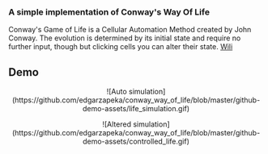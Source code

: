 ### A simple implementation of Conway's Way Of Life

Conway's Game of Life is a Cellular Automation Method created by John Conway. The evolution is determined by its initial state
and require no further input, though but clicking cells you can alter their state. [Wili](https://en.wikipedia.org/wiki/Conway%27s_Game_of_Life)

## Demo

<p align="center">
![Auto simulation](https://github.com/edgarzapeka/conway_way_of_life/blob/master/github-demo-assets/life_simulation.gif)
</p>

<p align="center">
![Altered simulation](https://github.com/edgarzapeka/conway_way_of_life/blob/master/github-demo-assets/controlled_life.gif)
</p>
